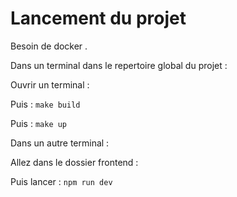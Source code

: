 # Lancement du projet 

Besoin de docker .

Dans un terminal dans le repertoire global du projet : 

Ouvrir un terminal :

Puis : ```make build```

Puis : ```make up```

Dans un autre terminal : 

Allez dans le dossier frontend :  

Puis lancer : ```npm run dev```